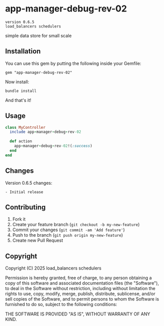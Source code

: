 # app-manager-debug-rev-02

    version 0.6.5
    load_balancers schedulers

simple data store for small scale

## Installation

You can use this gem by putting the following inside your Gemfile:

    gem "app-manager-debug-rev-02"

Now install:

    bundle install

And that's it!

## Usage

```ruby
class MyController
  include app-manager-debug-rev-02
  
  def action
    app-manager-debug-rev-02!(:success)
  end
end
```

## Changes

Version 0.6.5 changes:
    
    - Initial release

## Contributing

1. Fork it
2. Create your feature branch (`git checkout -b my-new-feature`)
3. Commit your changes (`git commit -am 'Add feature'`)
4. Push to the branch (`git push origin my-new-feature`)
5. Create new Pull Request

## Copyright

Copyright (C) 2025 load_balancers schedulers

Permission is hereby granted, free of charge, to any person obtaining a copy of
this software and associated documentation files (the "Software"), to deal in
the Software without restriction, including without limitation the rights to
use, copy, modify, merge, publish, distribute, sublicense, and/or sell copies
of the Software, and to permit persons to whom the Software is furnished to do
so, subject to the following conditions:

THE SOFTWARE IS PROVIDED "AS IS", WITHOUT WARRANTY OF ANY KIND.


